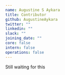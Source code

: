 ```yaml
---
name: Augustine S Aykara
title: Contributor
github: AugustineAykara
twitter: ""
linkedin: ""
slack: ""
joining_date: ""
core: false
intern: false
operations: false
---
```


Still waiting for this
